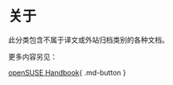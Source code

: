 # 关于

此分类包含不属于译文或外站归档类别的各种文档。

更多内容另见：

[openSUSE Handbook](https://hanjingxue-boling.github.io/openSUSE-Handbook/){ .md-button }